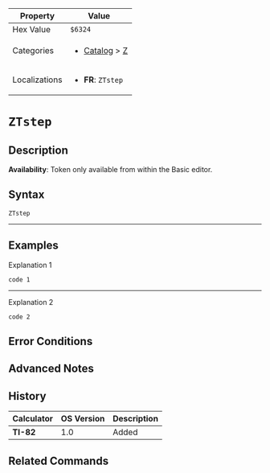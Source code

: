 | Property      | Value |
|---------------|-------|
| Hex Value     | `$6324`|
| Categories    | <ul><li>[Catalog](<../categories/Catalog.md>) > [Z](<../categories/Catalog.md#Z>)</li></ul> |
| Localizations | <ul><li><b>FR</b>: `ZTstep`</li></ul> |

# `ZTstep`

## Description



<b>Availability</b>: Token only available from within the Basic editor.

## Syntax
`ZTstep`

<hr>

## Examples

Explanation 1
```ti-basic
code 1
```
---
Explanation 2
```ti-basic
code 2
```

## Error Conditions


## Advanced Notes


## History
| Calculator | OS Version | Description |
|------------|------------|-------------|
| <b>TI-82</b> | 1.0 | Added

## Related Commands

    